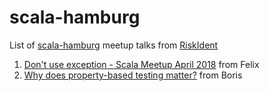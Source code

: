 # scala-hamburg

List of [scala-hamburg](https://www.meetup.com/de-DE/Scala-Hamburg/) meetup talks from [RiskIdent](https://riskident.com/en/jobs/)

1. [Don't use exception - Scala Meetup April 2018](./docs/Don't%20use%20exception%20-%20Scala%20Meetup%20April%202018.pdf) from Felix
1. [Why does property-based testing matter?](https://github.2rioffice.com/pages/barys/ltk-props-testing/) from Boris 